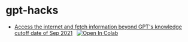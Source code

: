 # gpt-hacks
* [Access the internet and fetch information beyond GPT's knowledge cutoff date of Sep 2021](https://github.com/saharmor/gpt-hacks/blob/main/gpt_internet_access.py)  &nbsp; [![Open In Colab](https://colab.research.google.com/assets/colab-badge.svg)](https://colab.research.google.com/github/saharmor/gpt-hacks/blob/main/GPT_knowledge_access_beyond_Sep_2021.ipynb)
